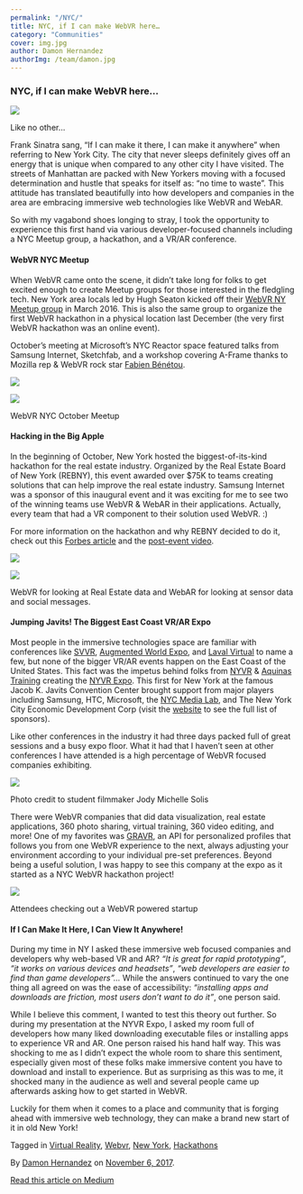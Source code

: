 ```yaml
---
permalink: "/NYC/"
title: NYC, if I can make WebVR here…
category: "Communities"
cover: img.jpg
author: Damon Hernandez
authorImg: /team/damon.jpg
---
```

### NYC, if I can make WebVR here…

![](https://cdn-images-1.medium.com/max/800/1*d85y0p18Y3PGBAE364upXQ.jpeg)

Like no other…

Frank Sinatra sang, “If I can make it there, I can make it anywhere” when referring to New York City. The city that never sleeps definitely gives off an energy that is unique when compared to any other city I have visited. The streets of Manhattan are packed with New Yorkers moving with a focused determination and hustle that speaks for itself as: “no time to waste”. This attitude has translated beautifully into how developers and companies in the area are embracing immersive web technologies like WebVR and WebAR.

So with my vagabond shoes longing to stray, I took the opportunity to experience this first hand via various developer-focused channels including a NYC Meetup group, a hackathon, and a VR/AR conference.

#### **WebVR NYC Meetup**

When WebVR came onto the scene, it didn’t take long for folks to get excited enough to create Meetup groups for those interested in the fledgling tech. New York area locals led by Hugh Seaton kicked off their [WebVR NY Meetup group](https://www.meetup.com/WebVR-New-York/) in March 2016. This is also the same group to organize the first WebVR hackathon in a physical location last December (the very first WebVR hackathon was an online event).

October’s meeting at Microsoft’s NYC Reactor space featured talks from Samsung Internet, Sketchfab, and a workshop covering A-Frame thanks to Mozilla rep & WebVR rock star [Fabien Bénétou](https://medium.com/@utopiah).

![](https://cdn-images-1.medium.com/max/600/1*1wn17DnFAWZd4368HX2WDQ.jpeg)

![](https://cdn-images-1.medium.com/max/600/1*VKX3MRcWWtRQEKv2TnsYkg.jpeg)

WebVR NYC October Meetup

#### **Hacking in the Big Apple**

In the beginning of October, New York hosted the biggest-of-its-kind hackathon for the real estate industry. Organized by the Real Estate Board of New York (REBNY), this event awarded over $75K to teams creating solutions that can help improve the real estate industry. Samsung Internet was a sponsor of this inaugural event and it was exciting for me to see two of the winning teams use WebVR & WebAR in their applications. Actually, every team that had a VR component to their solution used WebVR. :)

For more information on the hackathon and why REBNY decided to do it, check out this [Forbes article](https://www.forbes.com/sites/omribarzilay/2017/10/04/the-real-estate-board-of-new-york-launches-the-biggest-real-estate-hackathon-to-date/#76ec523f3e58) and the [post-event video](https://www.youtube.com/watch?v=PLJbq8hxc-Q).

![](https://cdn-images-1.medium.com/max/600/1*Dgli7WwVu-3he975B9Y_BA.jpeg)

![](https://cdn-images-1.medium.com/max/600/1*_BrQEDasqL7f_Buc3lO9fA.jpeg)

WebVR for looking at Real Estate data and WebAR for looking at sensor data and social messages.

#### **Jumping Javits! The Biggest East Coast VR/AR Expo**

Most people in the immersive technologies space are familiar with conferences like [SVVR](http://vrexpo.com/), [Augmented World Expo](http://augmentedworldexpo.com/), and [Laval Virtual](https://www.laval-virtual.org/en/) to name a few, but none of the bigger VR/AR events happen on the East Coast of the United States. This fact was the impetus behind folks from [NYVR](https://www.meetup.com/NYVR-Virtual-Reality-NYC/) & [Aquinas Training](https://aquinas.io/) creating the [NYVR Expo](http://www.nyvrexpo.com/). This first for New York at the famous Jacob K. Javits Convention Center brought support from major players including Samsung, HTC, Microsoft, the [NYC Media Lab](http://www.nycmedialab.org), and The New York City Economic Development Corp (visit the [website](http://www.nyvrexpo.com/) to see the full list of sponsors).

Like other conferences in the industry it had three days packed full of great sessions and a busy expo floor. What it had that I haven’t seen at other conferences I have attended is a high percentage of WebVR focused companies exhibiting.

![](https://cdn-images-1.medium.com/max/800/1*logOdwVloT35UnYHxH37JA.jpeg)

Photo credit to student filmmaker Jody Michelle Solis

There were WebVR companies that did data visualization, real estate applications, 360 photo sharing, virtual training, 360 video editing, and more! One of my favorites was [GRAVR,](http://www.gravr.io/) an API for personalized profiles that follows you from one WebVR experience to the next, always adjusting your environment according to your individual pre-set preferences. Beyond being a useful solution, I was happy to see this company at the expo as it started as a NYC WebVR hackathon project!

![](https://cdn-images-1.medium.com/max/800/1*A7w5ydL0tP9WonHhdT0yDw.jpeg)

Attendees checking out a WebVR powered startup

#### **If I Can Make It Here, I Can View It Anywhere!**

During my time in NY I asked these immersive web focused companies and developers why web-based VR and AR? _“It is great for rapid prototyping”_, _“it works on various devices and headsets”_, _“web developers are easier to find than game developers”…_ While the answers continued to vary the one thing all agreed on was the ease of accessibility: _“installing apps and downloads are friction, most users don’t want to do it”_, one person said.

While I believe this comment, I wanted to test this theory out further. So during my presentation at the NYVR Expo, I asked my room full of developers how many liked downloading executable files or installing apps to experience VR and AR. One person raised his hand half way. This was shocking to me as I didn’t expect the whole room to share this sentiment, especially given most of these folks make immersive content you have to download and install to experience. But as surprising as this was to me, it shocked many in the audience as well and several people came up afterwards asking how to get started in WebVR.

Luckily for them when it comes to a place and community that is forging ahead with immersive web technology, they can make a brand new start of it in old New York!

Tagged in [Virtual Reality](https://medium.com/tag/virtual-reality), [Webvr](https://medium.com/tag/webvr), [New York](https://medium.com/tag/new-york), [Hackathons](https://medium.com/tag/hackathons)

By [Damon Hernandez](https://medium.com/@MetaverseOne) on [November 6, 2017](https://medium.com/p/d2ec4d168d8d).

[Read this article on Medium](https://medium.com/@MetaverseOne/nyc-if-i-can-make-webvr-here-d2ec4d168d8d)
